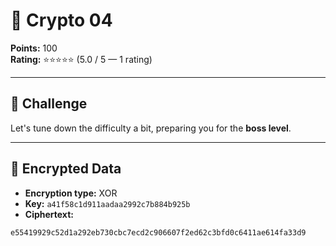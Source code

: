 # 🔐 Crypto 04 

**Points:** 100  
**Rating:** ⭐⭐⭐⭐⭐ (5.0 / 5 — 1 rating)  

---

## 📜 Challenge
Let's tune down the difficulty a bit, preparing you for the **boss level**.  

---

## 🔑 Encrypted Data
- **Encryption type:** XOR  
- **Key:** `a41f58c1d911aadaa2992c7b884b925b`  
- **Ciphertext:**  
```text
e55419929c52d1a292eb730cbc7ecd2c906607f2ed62c3bfd0c6411ae614fa33d9
